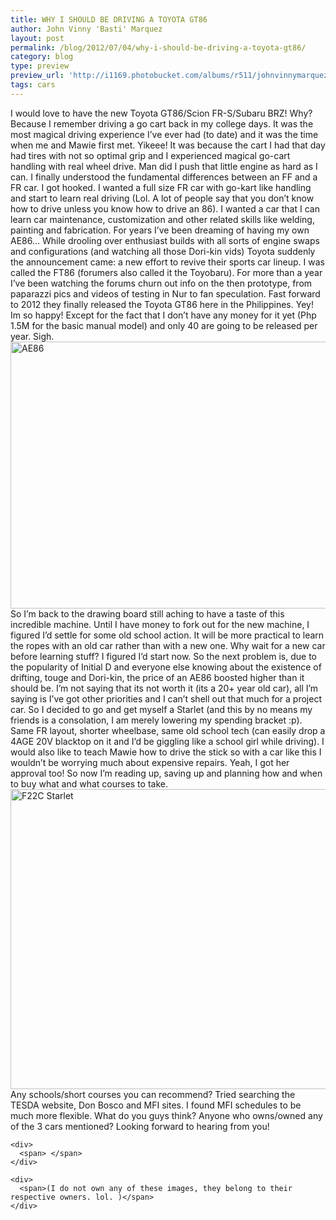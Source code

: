 ```yaml
---
title: WHY I SHOULD BE DRIVING A TOYOTA GT86
author: John Vinny 'Basti' Marquez
layout: post
permalink: /blog/2012/07/04/why-i-should-be-driving-a-toyota-gt86/
category: blog
type: preview
preview_url: 'http://i1169.photobucket.com/albums/r511/johnvinnymarquez/gt86_zpsfb5e4735.jpg'
tags: cars
---
```

<div>
  <span>I would love to have the new Toyota GT86/Scion FR-S/Subaru BRZ! Why? Because I remember driving a go cart back in my college days. It was the most magical driving experience I&#8217;ve ever had (to date) and it was the time when me and Mawie first met. Yikeee! It was because the cart I had that day had tires with not so optimal grip and I experienced magical go-cart handling with real wheel drive. Man did I push that little engine as hard as I can. I finally understood the fundamental differences between an FF and a FR car. I got hooked. I wanted a full size FR car with go-kart like handling and start to learn real driving (Lol. A lot of people say that you don&#8217;t know how to drive unless you know how to drive an 86). I wanted a car that I can learn car maintenance, customization and other related skills like welding, painting and fabrication. For years I&#8217;ve been dreaming of having my own AE86&#8230; While drooling over enthusiast builds with all sorts of engine swaps and configurations (and watching all those Dori-kin vids) Toyota suddenly the announcement came: a new effort to revive their sports car lineup. I was called the FT86 (forumers also called it the Toyobaru). For more than a year I&#8217;ve been watching the forums churn out info on the then prototype, from paparazzi pics and videos of testing in Nur to fan speculation. Fast forward to 2012 they finally released the Toyota GT86 here in the Philippines. Yey! Im so happy! Except for the fact that I don&#8217;t have any money for it yet (Php 1.5M for the basic manual model) and only 40 are going to be released per year. Sigh.</span>
</div>

<div>
  <span> </span>
</div>

<div>
  <span><img style="display: block; margin-left: auto; margin-right: auto;" alt="AE86" src="http://cdn.speedhunters.com/wp-content/uploads/2009/08/AE86meet09-102_1qeg_0.jpg" width="640" height="427" /></span>
</div>

<div>
  <span> </span>
</div>

<div>
  <div>
    <span>So I&#8217;m back to the drawing board still aching to have a taste of this incredible machine. Until I have money to fork out for the new machine, I figured I&#8217;d settle for some old school action. It will be more practical to learn the ropes with an old car rather than with a new one. Why wait for a new car before learning stuff? I figured I&#8217;d start now. So the next problem is, due to the popularity of Initial D and everyone else knowing about the existence of drifting, touge and Dori-kin, the price of an AE86 boosted higher than it should be. I&#8217;m not saying that its not worth it (its a 20+ year old car), all I&#8217;m saying is I&#8217;ve got other priorities and I can&#8217;t shell out that much for a project car. So I decided to go and get myself a Starlet (and this by no means my friends is a consolation, I am merely lowering my spending bracket :p). Same FR layout, shorter wheelbase, same old school tech (can easily drop a 4AGE 20V blacktop on it and I&#8217;d be giggling like a school girl while driving). I would also like to teach Mawie how to drive the stick so with a car like this I wouldn&#8217;t be worrying much about expensive repairs. Yeah, I got her approval too! So now I&#8217;m reading up, saving up and planning how and when to buy what and what courses to take.</span>
  </div>
  
  <div>
    <span> </span>
  </div>
  
  <div>
    <span><img style="display: block; margin-left: auto; margin-right: auto;" alt="F22C Starlet" src="http://image.superstreetonline.com/f/images/11057126+w1600+st0/130_0811_02_z+1981_toyota_starlet_kp61+front_view.jpg" width="640" height="480" /></span>
  </div>
  
  <div>
    <span> </span>
  </div>
  
  <div>
    <div>
      <span>Any schools/short courses you can recommend? Tried searching the TESDA website, Don Bosco and MFI sites. I found MFI schedules to be much more flexible. What do you guys think? Anyone who owns/owned any of the 3 cars mentioned? Looking forward to hearing from you!</span>
    </div>
    
    <div>
      <span> </span>
    </div>
    
    <div>
      <span>(I do not own any of these images, they belong to their respective owners. lol. )</span>
    </div>
  </div>
</div>